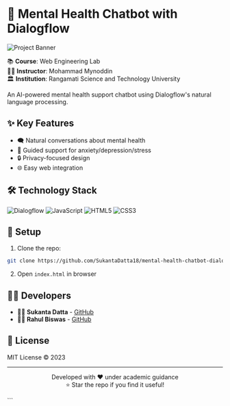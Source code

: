 
# 🧠 Mental Health Chatbot with Dialogflow

![Project Banner](https://via.placeholder.com/1200x400/5e35b1/ffffff?text=Mental+Health+Chatbot+Demo)

📚 **Course**: Web Engineering Lab  
👨‍🏫 **Instructor**: Mohammad Mynoddin  
🏛️ **Institution**: Rangamati Science and Technology University  

An AI-powered mental health support chatbot using Dialogflow's natural language processing.

## ✨ Key Features
- 🗨️ Natural conversations about mental health
- 🧘 Guided support for anxiety/depression/stress
- 🔒 Privacy-focused design
- 🌐 Easy web integration

## 🛠️ Technology Stack
![Dialogflow](https://img.shields.io/badge/Dialogflow-FF9800?style=for-the-badge&logo=dialogflow&logoColor=white)
![JavaScript](https://img.shields.io/badge/JavaScript-F7DF1E?style=for-the-badge&logo=javascript&logoColor=black)
![HTML5](https://img.shields.io/badge/HTML5-E34F26?style=for-the-badge&logo=html5&logoColor=white)
![CSS3](https://img.shields.io/badge/CSS3-1572B6?style=for-the-badge&logo=css3&logoColor=white)

## 🚀 Setup
1. Clone the repo:
```bash
git clone https://github.com/SukantaDatta18/mental-health-chatbot-dialogflow.git
```
2. Open `index.html` in browser

## 👨‍💻 Developers
- 👨‍💻 **Sukanta Datta** - [GitHub](https://github.com/SukantaDatta18)
- 👨‍💻 **Rahul Biswas** - [GitHub](https://github.com/Rahulbiswas9502)

## 📜 License
MIT License © 2023

---

<p align="center">
  Developed with ❤️ under academic guidance<br>
  ⭐ Star the repo if you find it useful!
</p>
```

